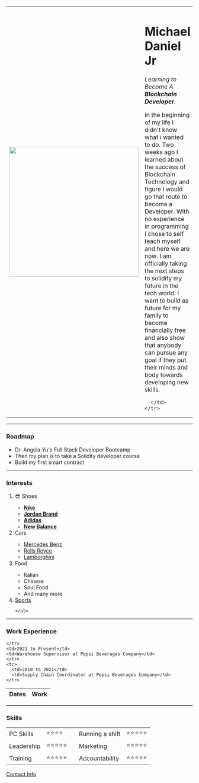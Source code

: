 
   
<html lang="en" dir="ltr">

<head>
  <meta charset="utf-8">
  <title> Michael's Personal Site</title>
  <link rel="stylesheet" href="CV/styles.css">
</head>

<body>
  <table cellspacing="20">
    <tr>
      <td><img src="https://thumbs.dreamstime.com/b/vision-goal-action…-business-strategy-ladder-arrow-text-84946026.jpg" width="350" height="350"></td>
<br>
      <td>
        <h1>Michael Daniel Jr</h1>
        <p><em>Learning to Become A <strong>Blockchain Developer</strong>.</em></p>
        <p>In the beginning of my life I didn't know what i wanted to do. Two weeks ago I learned about the success of Blockchain Technology and figure I would go that route to become a Developer.
          With no experience in programming I chose to self teach myself and here we are now. I am officially taking the next steps to solidify my future in the tech world. I want to build aa future for my family to become financially free and also
          show that anybody can pursue any goal if they put their minds and body towards developing new skills.</p>

      </td>
    </tr>
  </table>
<hr>
  <h3>Roadmap</h3>
  <ul>
    <li>Dr. Angela Yu's Full Stack Developer Bootcamp</li>
    <li>Then my plan is to take a Solidity developer course</li>
    <li>Build my first smart contract</li>
  </ul>
  <hr>
  <h3>Interests</h3>
  <ol>
    <li>😎 Shoes</li>
    <ul>
      <li><strong><a href="https://www.nike.com/">Nike</a></strong></li>
      <li><strong><a href="https://www.jordan.com/collection/">Jordan Brand</a></strong></li>
      <li><strong><a
            href="https://www.adidas.com/us/running?af_channel=Search&af_click_lookback=30d&af_reengagement_window=30d&c=adidas-Trademark-General-B-Exact&cm_mmc=AdieSEM_Google-_-adidas-Trademark-General-B-Exact-_-Trademark-X-X-Running_RLSA_CRM-_-43700014908372559&cm_mmca1=US&cm_mmca2=&ds_agid=58700001939349708&ds_rl=1255724&gclid=Cj0KCQiA3rKQBhCNARIsACUEW_YkbHsIFQWZyhYt_Wt8KNu40bF7Viod3guXRUKYe8XKG2iyuzsyGssaArbWEALw_wcB&gclsrc=aw.ds&is_retargeting=true&pid=googleadwords_temp">Adidas</a></strong>
      </li>
      <li><strong><a href="https://www.newbalance.com/sem-lp/?ecid=ps_Google_new%20balance_p_1383700950_1161&gclid=Cj0KCQiA3rKQBhCNARIsACUEW_ZVA-r1Yqo_IrcU7-klfJLHQ0MFso-tWt76nphVV2rJ01PUpK8FqqAaAt0VEALw_wcB&gclsrc=aw.ds">New Balance</a></strong>
      </li>
    </ul>
    <li>Cars</li>
    <ul>
      <li><a
          href="https://www.mbusa.com/en/home?sd_campaign_type=Search&sd_digadprov=Resolution&sd_campaign=Corporate_Brand_LF_General&sd_channel=GOOGLE&sd_adid=General&sd_digadkeyword=benz&gclid=Cj0KCQiA3rKQBhCNARIsACUEW_bzKCedql_8b8jc4CrMj72HwCQdvlfh-vlR3YscTt6NIwgYyIQzCL8aAsloEALw_wcB&gclsrc=aw.ds">Mercedes
          Benz</a></li>
      <li><a href="https://www.rolls-roycemotorcars.com/en_US/home.html">Rolls Royce</a></li>
      <li><a href="https://www.lamborghini.com/en-en">Lamborghini</a></li>
    </ul>
    <li>Food</li>
    <ul>
      <li>Italian</li>
      <li>Chinese</li>
      <li>Soul Food</li>
      <li>And many more</li>
    </ul>
    <li><a href="sports.html">Sports</a></li>

    </ul>
  </ol>
  <hr>
  <h3>Work Experience</h3>
  <table cellspacing="10">
    <thead>
      <th>Dates</th>
      <th>Work</th>
    </thead>

    </tr>
    <td>2021 to Present</td>
    <td>Warehouse Supervisor at Pepsi Beverages Company</td>
    </tr>
    <tr>
      <td>2018 to 2021</td>
      <td>Supply Chain Coordinator at Pepsi Beverages Company</td>
    </tr>
  </table>
  <hr>
  <h3>Skills</h3>
  <table cellspacing="10">
    <tr>
      <td>PC Skills</td>
      <td>⭐⭐⭐⭐</td>
      <td></td>
      <td>Running a shift</td>
      <td>⭐⭐⭐⭐⭐</td>
    </tr>
    <tr>
      <td>Leadership</td>
      <td>⭐⭐⭐⭐⭐</td>
      <td></td>
      <td>Marketing</td>
      <td>⭐⭐⭐⭐⭐</td>
    </tr>
    <tr>
    <td>Training</td>
    <td>⭐⭐⭐⭐⭐</td>
    <td></td>
    <td>Accountability</td>
    <td>⭐⭐⭐⭐⭐</td>
    </tr>
  </table>
<a href="contacts.html">Contact Info</a>


</body>

</html>
